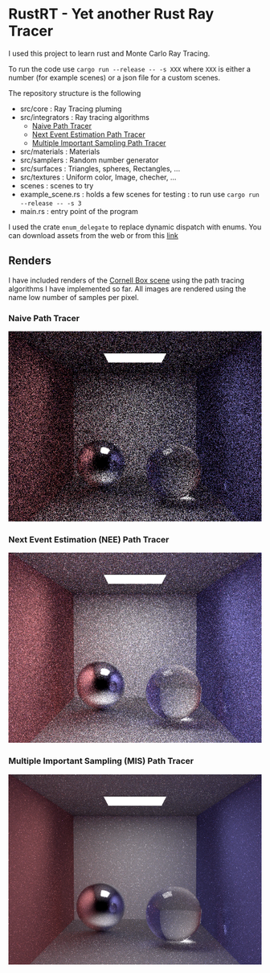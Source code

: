 # RustRT - Yet another Rust Ray Tracer

I used this project to learn rust and Monte Carlo Ray Tracing.


To run the code use
`cargo run --release -- -s XXX`
where `XXX` is either a number (for example scenes) or a json file for a custom scenes.

The repository structure is the following

- src/core : Ray Tracing pluming
- src/integrators : Ray tracing algorithms
  - [Naive Path Tracer](src/integrators/path_tracer_mats.rs)
  - [Next Event Estimation Path Tracer](src/integrators/path_tracer_nee.rs)
  - [Multiple Important Sampling Path Tracer](src/integrators/path_tracer_mis.rs)
- src/materials : Materials
- src/samplers : Random number generator
- src/surfaces : Triangles, spheres, Rectangles, ...
- src/textures : Uniform color, Image, checher, ...
- scenes : scenes to try
- example_scene.rs : holds a few scenes for testing : to run use `cargo run --release -- -s 3`
- main.rs : entry point of the program


I used the crate `enum_delegate` to replace dynamic dispatch with enums. You can download assets from the web or from this [link](https://www.dropbox.com/sh/e8svsmy22xoan8y/AACxsE8_LpUDohmDYx8flEIta?dl=0)

## Renders
I have included renders of the [Cornell Box scene](https://en.wikipedia.org/wiki/Cornell_box) using the path tracing algorithms I have implemented so far. All images are rendered using the name low number of samples per pixel.

### Naive Path Tracer
![jensen_mats](images/test_1_mats.png)

### Next Event Estimation (NEE) Path Tracer
![jensen_nee](images/test_2_nee.png)

### Multiple Important Sampling (MIS) Path Tracer
![jensen_mis](images/test_3_mis.png)